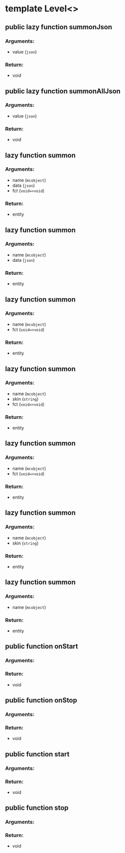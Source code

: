 # template Level<>


## public lazy function summonJson
### Arguments:
- value (`json`)
### Return:
- void




## public lazy function summonAllJson
### Arguments:
- value (`json`)
### Return:
- void




## lazy function summon
### Arguments:
- name (`mcobject`)
- data (`json`)
- fct (`void=>void`)
### Return:
- entity




## lazy function summon
### Arguments:
- name (`mcobject`)
- data (`json`)
### Return:
- entity




## lazy function summon
### Arguments:
- name (`mcobject`)
- fct (`void=>void`)
### Return:
- entity




## lazy function summon
### Arguments:
- name (`mcobject`)
- skin (`string`)
- fct (`void=>void`)
### Return:
- entity




## lazy function summon
### Arguments:
- name (`mcobject`)
- fct (`void=>void`)
### Return:
- entity




## lazy function summon
### Arguments:
- name (`mcobject`)
- skin (`string`)
### Return:
- entity




## lazy function summon
### Arguments:
- name (`mcobject`)
### Return:
- entity




## public function onStart
### Arguments:

### Return:
- void




## public function onStop
### Arguments:

### Return:
- void




## public function start
### Arguments:

### Return:
- void




## public function stop
### Arguments:

### Return:
- void







